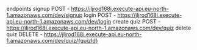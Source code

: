 endpoints
signup POST - https://jljrod168i.execute-api.eu-north-1.amazonaws.com/dev/signup
login POST - https://jljrod168i.execute-api.eu-north-1.amazonaws.com/dev/login
create quiz POST - https://jljrod168i.execute-api.eu-north-1.amazonaws.com/dev/quiz
delete quiz DELETE - https://jljrod168i.execute-api.eu-north-1.amazonaws.com/dev/quiz/{quizId}
